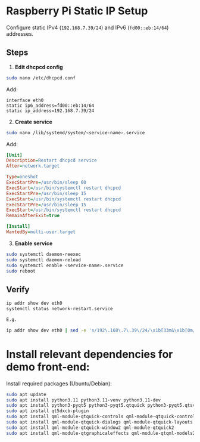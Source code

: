 # Raspberry Pi Static IP Setup

Configure static IPv4 (`192.168.7.39/24`) and IPv6 (`fd00::eb:14/64`) addresses.

## Steps

1. **Edit dhcpcd config**
```bash
sudo nano /etc/dhcpcd.conf
```
Add:
```
interface eth0
static ip6_address=fd00::eb:14/64
static ip_address=192.168.7.39/24
```

2. **Create service**
```bash
sudo nano /lib/systemd/system/<service-name>.service
```
Add:
```ini
[Unit]
Description=Restart dhcpcd service
After=network.target

Type=oneshot
ExecStartPre=/usr/bin/sleep 60
ExecStart=/usr/bin/systemctl restart dhcpcd
ExecStartPre=/usr/bin/sleep 15
ExecStart=/usr/bin/systemctl restart dhcpcd
ExecStartPre=/usr/bin/sleep 15
ExecStart=/usr/bin/systemctl restart dhcpcd
RemainAfterExit=true

[Install]
WantedBy=multi-user.target
```

3. **Enable service**
```bash
sudo systemctl daemon-reexec
sudo systemctl daemon-reload
sudo systemctl enable <service-name>.service
sudo reboot
```

## Verify
```bash
ip addr show dev eth0
systemctl status network-restart.service

E.g. 

ip addr show dev eth0 | sed -e 's/192\.168\.7\.39\/24/\x1b[33m&\x1b[0m/g' -e 's/fd00::eb:14\/64/\x1b[33m&\x1b[0m/g'

```

# Install relevant dependencies for demo front-end:

Install required packages (Ubuntu/Debian):
```sh
sudo apt update
sudo apt install python3.11 python3.11-venv python3.11-dev
sudo apt install python3-pyqt5 python3-pyqt5.qtquick python3-pyqt5.qtsvg python3-pyqt5.qtquickcontrols2
sudo apt install qt5dxcb-plugin
sudo apt install qml-module-qtquick-controls qml-module-qtquick-controls2
sudo apt install qml-module-qtquick-dialogs qml-module-qtquick-layouts
sudo apt install qml-module-qtquick-window2 qml-module-qtquick2
sudo apt install qml-module-qtgraphicaleffects qml-module-qtqml-models2
```